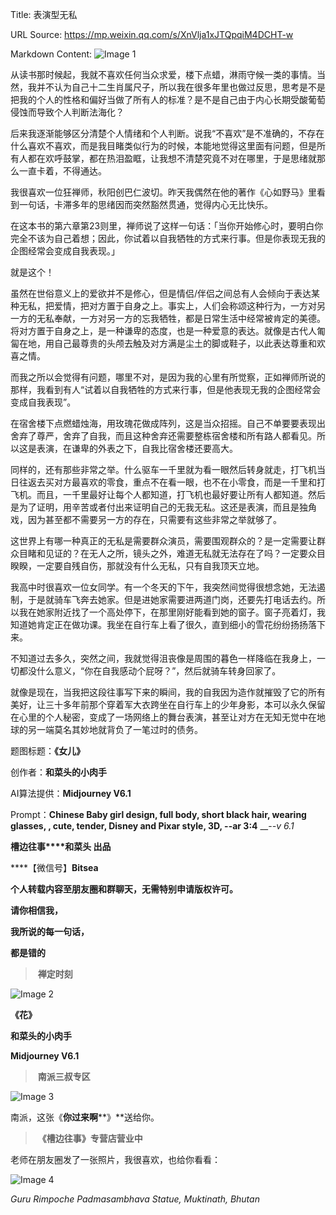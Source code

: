 Title: 表演型无私

URL Source: https://mp.weixin.qq.com/s/XnVlja1xJTQpqiM4DCHT-w

Markdown Content:
![Image 1](https://mmbiz.qpic.cn/mmbiz_jpg/Ia6gU9JNtkrQcKqNLVkrcgsPlW3kW5uAUIkmUnBocdK79M7eP6Yr2pjkt1tw81ce1rUgM28NdPzerBGFhia3w0g/640?wx_fmt=jpeg&from=appmsg)

从读书那时候起，我就不喜欢任何当众求爱，楼下点蜡，淋雨守候一类的事情。当然，我并不认为自己十二生肖属尺子，所以我在很多年里也做过反思，思考是不是把我的个人的性格和偏好当做了所有人的标准？是不是自己由于内心长期受酸葡萄侵蚀而导致个人判断法海化？

后来我逐渐能够区分清楚个人情绪和个人判断。说我“不喜欢”是不准确的，不存在什么喜欢不喜欢，而是我目睹类似行为的时候，本能地觉得这里面有问题，但是所有人都在欢呼鼓掌，都在热泪盈眶，让我想不清楚究竟不对在哪里，于是思绪就那么一直卡着，不得通达。

我很喜欢一位狂禅师，秋阳创巴仁波切。昨天我偶然在他的著作《心如野马》里看到一句话，卡滞多年的思绪因而突然豁然贯通，觉得内心无比快乐。

在这本书的第六章第23则里，禅师说了这样一句话：「当你开始修心时，要明白你完全不该为自己着想；因此，你试着以自我牺牲的方式来行事。但是你表现无我的企图经常会变成自我表现。」

就是这个！

虽然在世俗意义上的爱欲并不是修心，但是情侣/伴侣之间总有人会倾向于表达某种无私，把爱情，把对方置于自身之上。事实上，人们会称颂这种行为，一方对另一方的无私奉献，一方对另一方的忘我牺牲，都是日常生活中经常被肯定的美德。将对方置于自身之上，是一种谦卑的态度，也是一种爱意的表达。就像是古代人匍匐在地，用自己最尊贵的头颅去触及对方满是尘土的脚或鞋子，以此表达尊重和欢喜之情。

而我之所以会觉得有问题，哪里不对，是因为我的心里有所觉察，正如禅师所说的那样，我看到有人“试着以自我牺牲的方式来行事，但是他表现无我的企图经常会变成自我表现”。

在宿舍楼下点燃蜡烛海，用玫瑰花做成阵列，这是当众招摇。自己不单要要表现出舍弃了尊严，舍弃了自我，而且这种舍弃还需要整栋宿舍楼和所有路人都看见。所以这是表演，在谦卑的外表之下，自我比宿舍楼还要高大。

同样的，还有那些非常之举。什么驱车一千里就为看一眼然后转身就走，打飞机当日往返去买对方最喜欢的零食，重点不在看一眼，也不在小零食，而是一千里和打飞机。而且，一千里最好让每个人都知道，打飞机也最好要让所有人都知道。然后是为了证明，用辛苦或者付出来证明自己的无我无私。这还是表演，而且是独角戏，因为甚至都不需要另一方的存在，只需要有这些非常之举就够了。

这世界上有哪一种真正的无私是需要群众演员，需要围观群众的？是一定需要让群众目睹和见证的？在无人之所，镜头之外，难道无私就无法存在了吗？一定要众目睽睽，一定要自残自伤，那就没有什么无私，只有自我顶天立地。

我高中时很喜欢一位女同学。有一个冬天的下午，我突然间觉得很想念她，无法遏制，于是就骑车飞奔去她家。但是进她家需要进两道门岗，还要先打电话去约。所以我在她家附近找了一个高处停下，在那里刚好能看到她的窗子。窗子亮着灯，我知道她肯定正在做功课。我坐在自行车上看了很久，直到细小的雪花纷纷扬扬落下来。

不知道过去多久，突然之间，我就觉得沮丧像是周围的暮色一样降临在我身上，一切都没什么意义，“你在自我感动个屁呀？”，然后就骑车转身回家了。

就像是现在，当我把这段往事写下来的瞬间，我的自我因为造作就摧毁了它的所有美好，让三十多年前那个穿着军大衣跨坐在自行车上的少年身影，本可以永久保留在心里的个人秘密，变成了一场网络上的舞台表演，甚至让对方在无知无觉中在地球的另一端莫名其妙地就背负了一笔过时的债务。

题图标题：**《女儿》**

创作者：**和菜头的小肉手**

AI算法提供：**Midjourney V6.1**

Prompt：________Chinese Baby girl design, full body, short black hair, wearing glasses, , cute, tender, Disney and Pixar style, 3D, --ar 3:4________ __\-_\-v 6.1_

**槽边往事****和菜头 出品**

****【微信号】****Bitsea**** 

**个人转载内容至朋友圈和群聊天，无需特别申请版权许可。**

**请你相信我，**

**我所说的每一句话，**

**都是错的**

>  **禅定时刻**

![Image 2](https://mmbiz.qpic.cn/mmbiz_jpg/Ia6gU9JNtkrQcKqNLVkrcgsPlW3kW5uA84OKdygubMv0CJY712vAagBUMwUOQFNgRPYGknRicbmuzC4oDCCfXmw/640?wx_fmt=jpeg&from=appmsg)

**《花》**

**和菜头的小肉手**

**Midjourney V6.1**

>  **南派三叔专区**

![Image 3](https://mmbiz.qpic.cn/mmbiz_jpg/Ia6gU9JNtkrQcKqNLVkrcgsPlW3kW5uAvGX56SIvHkiatYFAkf7wRXHy3bAhPEICbJpzl0AMuAGPIE7LyYYZRUA/640?wx_fmt=jpeg&from=appmsg)

南派，这张《**你过来啊****》**送给你。

>  **《槽边往事》专营店营业中**

老师在朋友圈发了一张照片，我很喜欢，也给你看看：

![Image 4](https://mmbiz.qpic.cn/mmbiz_jpg/Ia6gU9JNtkoHSCj9TMia0iaE5fNzibYjTjH6OMqGrBWH0a1gJXgoLY95uUrBrMplYAdkicdNWOaT4ruvpcsfRObfOQ/640?wx_fmt=jpeg&from=appmsg)

_Guru Rimpoche Padmasambhava Statue, Muktinath, Bhutan_
